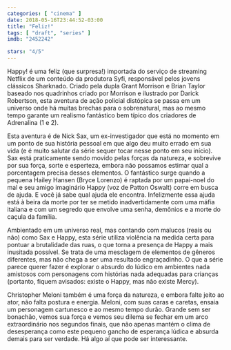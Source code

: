 ```yaml
---
categories: [ "cinema" ]
date: 2018-05-16T23:44:52-03:00
title: "Feliz!"
tags: [ "draft", "series" ]
imdb: "2452242"

stars: "4/5"
---
```

Happy! é uma feliz (que surpresa!) importada do serviço de streaming Netflix de um conteúdo da produtora Syfi, responsável pelos jovens clássicos Sharknado. Criado pela dupla Grant Morrison e Brian Taylor baseado nos quadrinhos criado por Morrison e ilustrado por Darick Robertson, esta aventura de ação policial distópica se passa em um universo onde há muitas brechas para o sobrenatural, mas ao mesmo tempo garante um realismo fantástico bem típico dos criadores de Adrenalina (1 e 2).

Esta aventura é de Nick Sax, um ex-investigador que está no momento em um ponto de sua história pessoal em que algo deu muito errado em sua vida (e é muito salutar da série sequer tocar nesse ponto em seu início). Sax está praticamente sendo movido pelas forças da natureza, e sobrevive por sua força, sorte e esperteza, embora não possamos estimar qual a porcentagem precisa desses elementos. O fantástico surge quando a pequena Hailey Hansen (Bryce Lorenzo) é raptada por um papai-noel do mal e seu amigo imaginário Happy (voz de Patton Oswalt) corre em busca de ajuda. E você já sabe qual ajuda ele encontra. Infelizmente essa ajuda está à beira da morte por ter se metido inadvertidamente com uma máfia italiana e com um segredo que envolve uma senha, demônios e a morte do caçula da família.

Ambientado em um universo real, mas contando com malucos (reais ou não) como Sax e Happy, esta série utiliza violência na medida certa para pontuar a brutalidade das ruas, o que torna a presença de Happy a mais inusitada possível. Se trata de uma mesclagem de elementos de gêneros diferentes, mas não chega a ser uma resultado engraçadinho. O que a série parece querer fazer é explorar o absurdo do lúdico em ambientes nada amistosos com personagens com histórias nada adequadas para crianças (portanto, fiquem avisados: existe o Happy, mas não existe Mercy).

Christopher Meloni também é uma força da natureza, e embora falte jeito ao ator, não falta postura e energia. Meloni, com suas caras e caretas, ensaia um personagem cartunesco e ao mesmo tempo durão. Grande sem ser bonachão, vemos sua força e vemos seu dilema se fechar em um arco extraordinário nos segundos finais, que não apenas mantém o clima de desesperança como este pequeno gancho de esperança lúdica e absurda demais para ser verdade. Há algo aí que pode ser interessante.
